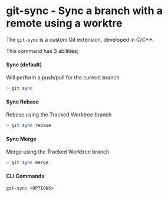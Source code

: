 # git-sync - Sync a branch with a remote using a worktre

The `git-sync` is a custom Git extension, developed in C/C++.

This command has 3 abilities;

#### Sync (default)

Will perform a push/pull for the current branch
```sh
> git sync
```


#### Sync Rebase
Rebase using the Tracked Worktree branch
```sh
> git sync rebase
```


#### Sync Merge
Merge using the Tracked Worktree branch
```sh
> git sync merge
```


#### CLI Commands
    git-sync <OPTIONS>


